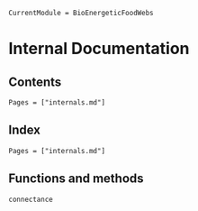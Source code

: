 ``` @meta
CurrentModule = BioEnergeticFoodWebs
```

# Internal Documentation

## Contents

```@contents
Pages = ["internals.md"]
```

## Index

```@index
Pages = ["internals.md"]
```

## Functions and methods

```@docs
connectance
```
